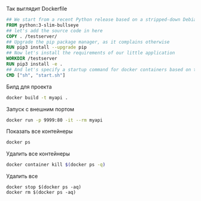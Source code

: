 Так выглядит Dockerfile
``` Dockerfile
## We start from a recent Python release based on a stripped-down Debian
FROM python:3-slim-bullseye
## let's add the source code in here
COPY . /testserver/
## Upgrade the pip package manager, as it complains otherwise
RUN pip3 install --upgrade pip
## Now let's install the requirements of our little application
WORKDIR /testserver
RUN pip3 install -e .
## And let's specify a startup command for docker containers based on this image.
CMD ["sh", "start.sh"]
```

Билд для проекта
``` BASH
docker build -t myapi .
```

Запуск с внешним портом 
``` BASH
docker run -p 9999:80 -it --rm myapi
```

Показать все контейнеры
``` BASH
docker ps
```

Удалить все контейнеры
``` BASH
docker container kill $(docker ps -q)
```

Удалить все
``` SHELL
docker stop $(docker ps -aq)
docker rm $(docker ps -aq)
```